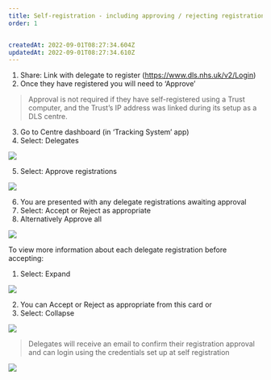 ```yaml
---
title: Self-registration - including approving / rejecting registrations
order: 1


createdAt: 2022-09-01T08:27:34.604Z
updatedAt: 2022-09-01T08:27:34.610Z
---
```

1. Share: Link with delegate to register (https://www.dls.nhs.uk/v2/Login) ​
2. Once they have registered you will need to ‘Approve’ ​

> Approval is not required if they have self-registered using a Trust computer, and the Trust’s IP address was linked during its setup as a DLS centre.​

3. Go to Centre dashboard (in ‘Tracking System’ app)
4. Select: Delegates​

![](/img/cm-4-01-Self-reg.jpg)

5. Select: Approve registrations​

![](/img/cm-4-02-Self-reg.jpg)

6. You are presented with any delegate registrations awaiting approval ​
7. Select: Accept or Reject as appropriate​
8. Alternatively Approve all​

![](/img/cm-4-03-Self-reg.jpg)

To view more information about each delegate registration before accepting:​

1. Select: Expand​

![](/img/cm-4-04-Self-reg.jpg)

2. You can Accept or Reject as appropriate from this card or​
3. Select: Collapse ​

![](/img/cm-4-05-Self-reg.jpg)

> Delegates will receive an email to confirm their registration approval and can login using the credentials set up at self registration​​

![](/img/cm-4-06-Self-reg.jpg)

